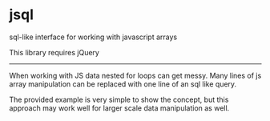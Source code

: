 # jsql
sql-like interface for working with javascript arrays

This library requires jQuery

<hr>

When working with JS data nested for loops can get messy. 
Many lines of js array manipulation can be replaced with one line of an sql like query.

The provided example is very simple to show the concept, but this approach may work well for larger scale data manipulation as well.
